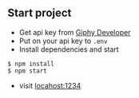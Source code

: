 ## Start project
- Get api key from [Giphy Developer](https://developers.giphy.com/dashboard/)
- Put on your api key to `.env`
- Install dependencies and start
```
$ npm install
$ npm start
```
- visit [locahost:1234](http://localhost:1234)
